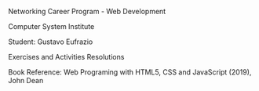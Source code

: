 Networking Career Program - Web Development

Computer System Institute

Student: Gustavo Eufrazio

Exercises and Activities Resolutions

Book Reference: Web Programing with HTML5, CSS and JavaScript (2019), John Dean